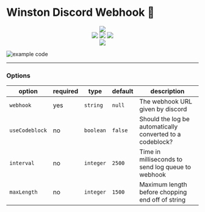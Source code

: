 # Winston Discord Webhook 🍇

<p align="center">
  <a href="https://www.npmjs.com/package/winston-discord-webhook"><img src="https://nodei.co/npm/winston-discord-webhook.png?compact=true"></a><br>
  <a href="https://github.com/tekoh/winston-discord-webhook/actions/workflows/codeql-analysis.yml"><img src="https://github.com/tekoh/winston-discord-webhook/actions/workflows/codeql-analysis.yml/badge.svg"></a>
  <a href="https://github.com/tekoh/winston-discord-webhook/actions/workflows/prettier.yml"><img src="https://github.com/tekoh/winston-discord-webhook/actions/workflows/prettier.yml/badge.svg"></a>
  <a href="https://github.com/tekoh/winston-discord-webhook/actions/workflows/ci.yml"><img src="https://github.com/tekoh/winston-discord-webhook/actions/workflows/ci.yml/badge.svg"></a>
  <br>
  <a href="https://ko-fi.com/U7U4AEDXM"><img src = "https://ko-fi.com/img/githubbutton_sm.svg"></a>
</p>

![example code](https://i.imgur.com/XYajivW.png)

<hr>

### Options

| option         | required | type      | default | description                                               |
| -------------- | -------- | --------- | ------- | --------------------------------------------------------- |
| `webhook`      | yes      | `string`  | `null`  | The webhook URL given by discord                          |
| `useCodeblock` | no       | `boolean` | `false` | Should the log be automatically converted to a codeblock? |
| `interval`     | no       | `integer` | `2500`  | Time in milliseconds to send log queue to webhook         |
| `maxLength`    | no       | `integer` | `1500`  | Maximum length before chopping end off of string          |
